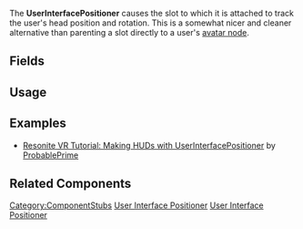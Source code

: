 <languages></languages> <translate>

The **UserInterfacePositioner** causes the slot to which it is attached
to track the user's head position and rotation. This is a somewhat nicer
and cleaner alternative than parenting a slot directly to a user's
[avatar node](Avatar "wikilink").

## Fields

## Usage

## Examples

-   [Resonite VR Tutorial: Making HUDs with
    UserInterfacePositioner](https://www.youtube.com/watch?v=WyNkI8QRa70)
    by [ProbablePrime](User:ProbablePrime "wikilink")

## Related Components

</translate>

[Category:ComponentStubs](Category:ComponentStubs "wikilink") [User
Interface Positioner](Category:Components{{#translation:}} "wikilink")
[User Interface
Positioner](Category:Components:Transform:Drivers{{#translation:}} "wikilink")